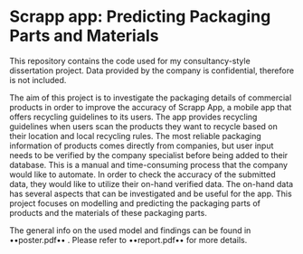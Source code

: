 # Scrapp app: Predicting Packaging Parts and Materials

This repository contains the code used for my consultancy-style dissertation project. Data provided by the company is confidential, therefore is not included. 


The aim of this project is to investigate the packaging details of commercial products in order to improve the accuracy of Scrapp App, a mobile app that offers recycling guidelines to its users. The app provides recycling guidelines when users scan the products they want to recycle based on their location and local recycling rules. The most reliable packaging information of products comes directly from companies, but user input needs to be verified by the company specialist before being added to their database. This is a manual and time-consuming process that the company would like to automate. In order to check the accuracy of the submitted data, they would like to utilize their on-hand verified data. The on-hand data has several aspects that can be investigated and be useful for the app. This project focuses on modelling and predicting the packaging parts of products and the materials of these packaging parts.


The general info on the used model and findings can be found in ••poster.pdf•• . Please refer to ••report.pdf•• for more details.
